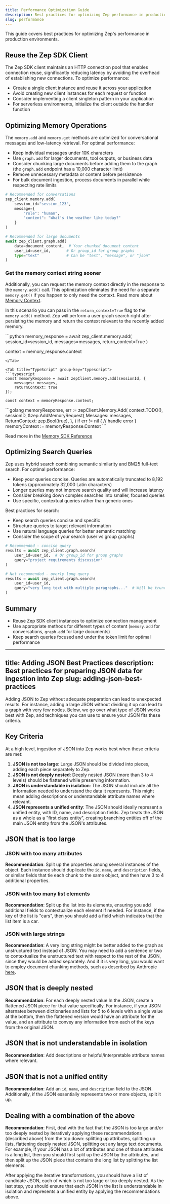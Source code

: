 ```yaml
---
title: Performance Optimization Guide
description: Best practices for optimizing Zep performance in production
slug: performance
---
```


This guide covers best practices for optimizing Zep's performance in production environments.

## Reuse the Zep SDK Client

The Zep SDK client maintains an HTTP connection pool that enables connection reuse, significantly reducing latency by avoiding the overhead of establishing new connections. To optimize performance:

- Create a single client instance and reuse it across your application
- Avoid creating new client instances for each request or function
- Consider implementing a client singleton pattern in your application
- For serverless environments, initialize the client outside the handler function

## Optimizing Memory Operations

The `memory.add` and `memory.get` methods are optimized for conversational messages and low-latency retrieval. For optimal performance:

- Keep individual messages under 10K characters
- Use `graph.add` for larger documents, tool outputs, or business data
- Consider chunking large documents before adding them to the graph (the `graph.add` endpoint has a 10,000 character limit)
- Remove unnecessary metadata or content before persistence
- For bulk document ingestion, process documents in parallel while respecting rate limits

```python
# Recommended for conversations
zep_client.memory.add(
    session_id="session_123",
    message={
        "role": "human",
        "content": "What's the weather like today?"
    }
)

# Recommended for large documents
await zep_client.graph.add(
    data=document_content,  # Your chunked document content
    user_id=user_id,       # Or group_id for group graphs
    type="text"            # Can be "text", "message", or "json"
)
```

### Get the memory context string sooner

Additionally, you can request the memory context directly in the response to the `memory.add()` call. 
This optimization eliminates the need for a separate `memory.get()` if you happen to only need the context. 
Read more about [Memory Context](/concepts/#memory-context).

In this scenario you can pass in the `return_context=True` flag to the `memory.add()` method. 
Zep will perform a user graph search right after persisting the memory and return the context relevant to the recently added memory. 

<Tabs group="add-with-context">
<Tab title="Python" group-key="python">
```python
memory_response = await zep_client.memory.add(
    session_id=session_id,
    messages=messages,
    return_context=True
)

context = memory_response.context
```
</Tab>

<Tab title="TypeScript" group-key="typescript">
```typescript
const memoryResponse = await zepClient.memory.add(sessionId, {
    messages: messages,
    returnContext: true
});

const context = memoryResponse.context;
```
</Tab>
<Tab title="Go" group-key="go">
```golang
memoryResponse, err := zepClient.Memory.Add(
    context.TODO(),
    sessionID,
    &zep.AddMemoryRequest{
        Messages: messages,
        ReturnContext: zep.Bool(true),
    },
)
if err != nil {
    // handle error
}
memoryContext := memoryResponse.Context
```
</Tab>
</Tabs>

<Tip>Read more in the [Memory SDK Reference](/sdk-reference/memory#add)</Tip>

## Optimizing Search Queries


Zep uses hybrid search combining semantic similarity and BM25 full-text search. For optimal performance:

- Keep your queries concise. Queries are automatically truncated to 8,192 tokens (approximately 32,000 Latin characters)
- Longer queries may not improve search quality and will increase latency
- Consider breaking down complex searches into smaller, focused queries
- Use specific, contextual queries rather than generic ones

Best practices for search:

- Keep search queries concise and specific
- Structure queries to target relevant information
- Use natural language queries for better semantic matching
- Consider the scope of your search (user vs group graphs)

```python
# Recommended - concise query
results = await zep_client.graph.search(
    user_id=user_id,  # Or group_id for group graphs
    query="project requirements discussion"
)

# Not recommended - overly long query
results = await zep_client.graph.search(
    user_id=user_id,
    query="very long text with multiple paragraphs..."  # Will be truncated
)
```

## Summary

- Reuse Zep SDK client instances to optimize connection management
- Use appropriate methods for different types of content (`memory.add` for conversations, `graph.add` for large documents)
- Keep search queries focused and under the token limit for optimal performance

---
title: Adding JSON Best Practices
description: Best practices for preparing JSON data for ingestion into Zep
slug: adding-json-best-practices
---
Adding JSON to Zep without adequate preparation can lead to unexpected results. For instance, adding a large JSON without dividing it up can lead to a graph with very few nodes. Below, we go over what type of JSON works best with Zep, and techniques you can use to ensure your JSON fits these criteria.

## Key Criteria

At a high level, ingestion of JSON into Zep works best when these criteria are met:

1. **JSON is not too large**: Large JSON should be divided into pieces, adding each piece separately to Zep.  
2. **JSON is not deeply nested**: Deeply nested JSON (more than 3 to 4 levels) should be flattened while preserving information.  
3. **JSON is understandable in isolation**: The JSON should include all the information needed to understand the data it represents. This might mean adding descriptions or understandable attribute names where relevant.  
4. **JSON represents a unified entity**: The JSON should ideally represent a unified entity, with ID, name, and description fields. Zep treats the JSON as a whole as a "first class entity", creating branching entities off of the main JSON entity from the JSON's attributes.

## JSON that is too large

### JSON with too many attributes

**Recommendation**: Split up the properties among several instances of the object. Each instance should duplicate the `id`, `name`, and `description` fields, or similar fields that tie each chunk to the same object, and then have 3 to 4 additional properties.

### JSON with too many list elements

**Recommendation**: Split up the list into its elements, ensuring you add additional fields to contextualize each element if needed. For instance, if the key of the list is "cars", then you should add a field which indicates that the list item is a car.

### JSON with large strings

**Recommendation**: A very long string might be better added to the graph as unstructured text instead of JSON. You may need to add a sentence or two to contextualize the unstructured text with respect to the rest of the JSON, since they would be added separately. And if it is very long, you would want to employ document chunking methods, such as described by Anthropic [here](https://www.anthropic.com/news/contextual-retrieval).

## JSON that is deeply nested

**Recommendation**: For each deeply nested value In the JSON, create a flattened JSON piece for that value specifically. For instance, if your JSON alternates between dictionaries and lists for 5 to 6 levels with a single value at the bottom, then the flattened version would have an attribute for the value, and an attribute to convey any information from each of the keys from the original JSON.

## JSON that is not understandable in isolation

**Recommendation**: Add descriptions or helpful/interpretable attribute names where relevant.

## JSON that is not a unified entity

**Recommendation**: Add an `id`, `name`, and `description` field to the JSON. Additionally, if the JSON essentially represents two or more objects, split it up.

## Dealing with a combination of the above

**Recommendation**: First, deal with the fact that the JSON is too large and/or too deeply nested by iteratively applying these recommendations (described above) from the top down: splitting up attributes, splitting up lists, flattening deeply nested JSON, splitting out any large text documents. For example, if your JSON has a lot of attributes and one of those attributes is a long list, then you should first split up the JSON by the attributes, and then split up the JSON piece that contains the long list by splitting the list elements.

After applying the iterative transformations, you should have a list of candidate JSON, each of which is not too large or too deeply nested. As the last step, you should ensure that each JSON in the list is understandable in isolation and represents a unified entity by applying the recommendations above. 